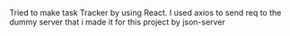 Tried to make task Tracker by using React. I used axios to send req to the dummy server that i made it for this project by json-server
